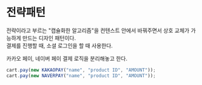 # 전략패턴

전략이라고 부르는 "캡슐화한 알고리즘"을 컨텐스트 안에서 바꿔주면서 상호 교체가 가능하게 만드는 디자인 패턴이다. <br />
결제를 진행할 때, 소셜 로그인을 할 때 사용한다.

카카오 페이, 네이버 페이 결제 로직을 분리해놓고 한다.

```javascript
cart.pay(new KAKAOPAY("name", "product ID", "AMOUNT"));
cart.pay(new NAVERPAY("name", "product ID", "AMOUNT"));
```
